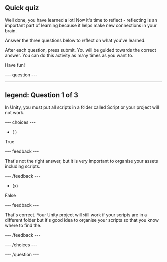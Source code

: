 ## Quick quiz

Well done, you have learned a lot! Now it's time to reflect - reflecting is an important part of learning because it helps make new connections in your brain.

Answer the three questions below to reflect on what you've learned.

After each question, press submit. You will be guided towards the correct answer. You can do this activity as many times as you want to.

Have fun!

--- question ---

---
legend: Question 1 of 3
---

In Unity, you must put all scripts in a folder called Script or your project will not work. 

--- choices ---

- ( )

True

  --- feedback ---

That's not the right answer, but it is very important to organise your assets including scripts. 

  --- /feedback ---

- (x)

False 

  --- feedback ---

That's correct. Your Unity project will still work if your scripts are in a different folder but it's good idea to organise your scripts so that you know where to find the. 

  --- /feedback ---


--- /choices ---

--- /question ---
